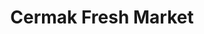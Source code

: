 ---
title: "Cermak Fresh Market"
url: /chicago/cermak-fresh-market-south-halsted-street/
shop: Supermarkt
---